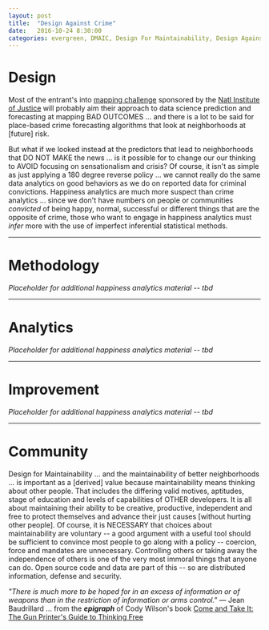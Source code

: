```yaml
---
layout: post
title:  "Design Against Crime"
date:   2016-10-24 8:30:00
categories: evergreen, DMAIC, Design For Maintainability, Design Against Crime, happiness analytics, Arm Thy Neighbor
---
```


# Design

Most of the entrant's into [mapping challenge](http://NIJ.gov/MappingChallenge) sponsored by the [Natl Institute of Justice](http://NIJ.gov) will probably aim their approach to data science prediction and forecasting at mapping BAD OUTCOMES ... and there is a lot to be said for place-based crime forecasting algorithms that look at neighborhoods at [future] risk.

But what if we looked instead at the predictors that lead to neighborhoods that DO NOT MAKE the news ... is it possible for to change our our thinking to AVOID focusing on sensationalism and crisis?  Of course, it isn't as simple as just applying a 180 degree reverse policy ... we cannot really do the same data analytics on good behaviors as we do on reported data for criminal convictions.  Happiness analytics are much more suspect than crime analytics ... since we don't have numbers on people or communities *convicted* of being happy, normal, successful or different things that are the opposite of crime, those who want to engage in happiness analytics must *infer* more with the use of imperfect inferential statistical methods.  


---

# Methodology

*Placeholder for additional happiness analytics material -- tbd*




---

# Analytics

*Placeholder for additional happiness analytics material -- tbd*



---

# Improvement

*Placeholder for additional happiness analytics material -- tbd*




---

# Community

Design for Maintainability ... and the maintainability of better neighborhoods ... is important as a [derived] value because maintainability means thinking about other people. That includes the differing valid motives, aptitudes, stage of education and levels of capabilities of OTHER developers. It is all about maintaining their ability to be creative, productive, independent and free to protect themselves and advance their just causes [without hurting other people]. Of course, it is NECESSARY that choices about maintainability are voluntary -- a good argument with a useful tool should be sufficient to convince most people to go along with a policy -- coercion, force and mandates are unnecessary. Controlling others or taking away the independence of others is one of the very most immoral things that anyone can do. Open source code and data are part of this -- so are distributed information, defense and security.

*"There is much more to be hoped for in an excess of information or of weapons than in the restriction of information or arms control."* — Jean Baudrillard ... from the ***epigraph*** of Cody Wilson's book [Come and Take It: The Gun Printer's Guide to Thinking Free](https://www.amazon.com/Come-Take-Printers-Guide-Thinking-ebook/dp/B01CO34MBI/)
